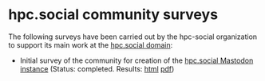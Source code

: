 hpc.social community surveys
============================

The following surveys have been carried out by the hpc-social organization to
support its main work at the [hpc.social domain](https://hpc.social):

-   Initial survey of the community for creation of the [hpc.social Mastodon
    instance](https://mast.hpc.social) (Status: completed. Results:
    [html](results/hpc-social-design-survey.htm)
    [pdf](resuls/hpc-social-design-survey.pdf))
